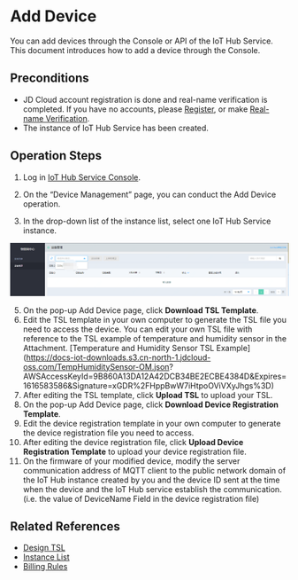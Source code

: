 # Add Device

You can add devices through the Console or API of the IoT Hub Service. This document introduces how to add a device through the Console.


## Preconditions
- JD Cloud account registration is done and real-name verification is completed. If you have no accounts, please [Register](https://accounts.jdcloud.com/p/regPage?source=jdcloud%26ReturnUrl=%2f%2fuc.jdcloud.com%2fpassport%2fcomplete%3freturnUrl%3dhttp%3A%2F%2Fuc.jdcloud.com%2Fredirect%2FloginRouter%3FreturnUrl%3Dhttps%253A%252F%252Fwww.jdcloud.com%252Fhelp%252Fdetail%252F734%252FisCatalog%252F1), or make [Real-name Verification](https://uc.jdcloud.com/account/certify).
- The instance of IoT Hub Service has been created.


## Operation Steps
1. Log in [IoT Hub Service Console](https://iot-console.jdcloud.com/iothub).
2. On the “Device Management” page, you can conduct the Add Device operation.

	
	
3. In the drop-down list of the instance list, select one IoT Hub Service instance.

![实例列表](../../../../../image/IoT/IoT-Hub/iothub-004.png)


5. On the pop-up Add Device page, click **Download TSL Template**.
6. Edit the TSL template in your own computer to generate the TSL file you need to access the device. You can edit your own TSL file with reference to the TSL example of temperature and humidity sensor in the Attachment. [Temperature and Humidity Sensor TSL Example](https://docs-iot-downloads.s3.cn-north-1.jdcloud-oss.com/TempHumiditySensor-OM.json? AWSAccessKeyId=9B860A13DA12A42DCB34BE2ECBE4384D&Expires=1616583586&Signature=xGDR%2FHppBwW7iHtpoOViVXyJhgs%3D)
7. After editing the TSL template, click **Upload TSL** to upload your TSL.
8. On the pop-up Add Device page, click **Download Device Registration Template**.
9. Edit the device registration template in your own computer to generate the device registration file you need to access.
10. After editing the device registration file, click **Upload Device Registration Template** to upload your device registration file.
11. On the firmware of your modified device, modify the server communication address of MQTT client to the public network domain of the IoT Hub instance created by you and the device ID sent at the time when the device and the IoT Hub service establish the communication. (i.e. the value of DeviceName Field in the device registration file)
    
	

## Related References
- [Design TSL](../../Best-Practices/Design-OM.md)
- [Instance List](../../Getting-Started/List-Instance.md)
- [Billing Rules](../../Pricing/Billing-Rules.md)

